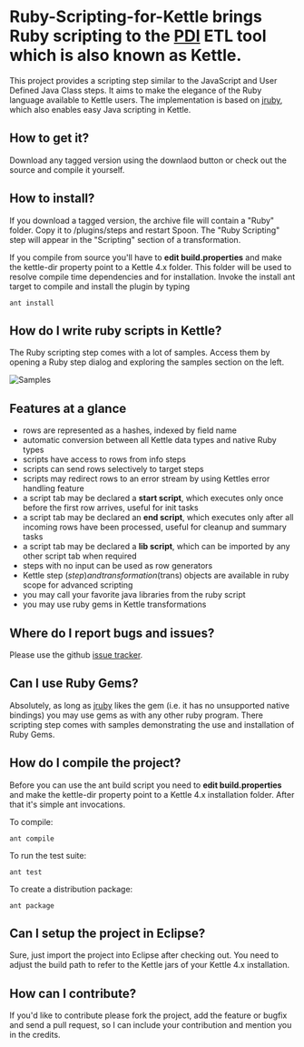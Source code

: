 # Ruby-Scripting-for-Kettle brings Ruby scripting to the [PDI](http://kettle.pentaho.com) ETL tool which is also known as Kettle.

This project provides a scripting step similar to the JavaScript and User Defined Java Class steps. It aims to make the elegance of the Ruby language available to Kettle users. The implementation is based on [jruby](https://github.com/jruby), which also enables easy Java scripting in Kettle. 

## How to get it?
Download any tagged version using the downlaod button or check out the source and compile it yourself.

## How to install?
If you download a tagged version, the archive file will contain a "Ruby" folder. Copy it to <kettle-dir>/plugins/steps and restart Spoon. The "Ruby Scripting" step will appear in the "Scripting" section of a transformation.

If you compile from source you'll have to **edit build.properties** and make the kettle-dir property point to a Kettle 4.x folder. This folder will be used to resolve compile time dependencies and for installation. Invoke the install ant target to compile and install the plugin by typing 

	ant install

## How do I write ruby scripts in Kettle?
The Ruby scripting step comes with a lot of samples. Access them by opening a Ruby step dialog and exploring the samples section on the left.

![Samples](https://github.com/type-exit/Ruby-Scripting-for-Kettle/blob/master/plugin/images/samples.png?raw=true)

## Features at a glance
 - rows are represented as a hashes, indexed by field name
 - automatic conversion between all Kettle data types and native Ruby types
 - scripts have access to rows from info steps
 - scripts can send rows selectively to target steps
 - scripts may redirect rows to an error stream by using Kettles error handling feature
 - a script tab may be declared a **start script**, which executes only once before the first row arrives, useful for init tasks 
 - a script tab may be declared an **end script**, which executes only after all incoming rows have been processed, useful for cleanup and summary tasks 
 - a script tab may be declared a **lib script**, which can be imported by any other script tab when required
 - steps with no input can be used as row generators 
 - Kettle step ($step) and transformation ($trans) objects are available in ruby scope for advanced scripting
 - you may call your favorite java libraries from the ruby script
 - you may use ruby gems in Kettle transformations

## Where do I report bugs and issues?
Please use the github [issue tracker](https://github.com/type-exit/Ruby-Scripting-for-Kettle/issues). 

## Can I use Ruby Gems?
Absolutely, as long as [jruby](https://github.com/jruby) likes the gem (i.e. it has no unsupported native bindings) you may use gems as with any other ruby program. There scripting step comes with samples demonstrating the use and installation of Ruby Gems.

## How do I compile the project?
Before you can use the ant build script you need to **edit build.properties** and make the kettle-dir property point to a Kettle 4.x installation folder. After that it's simple ant invocations.

To compile:

	ant compile

To run the test suite:

	ant test

To create a distribution package:

	ant package

## Can I setup the project in Eclipse?
Sure, just import the project into Eclipse after checking out. You need to adjust the build path to refer to the Kettle jars of your Kettle 4.x installation.

## How can I contribute?
If you'd like to contribute please fork the project, add the feature or bugfix and send a pull request, so I can include your contribution and mention you in the credits.

